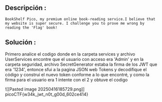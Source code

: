 ## Descripción :
	BookShelf Pico, my premium online book-reading service.I believe that my website is super secure. I challenge you to prove me wrong by reading the 'Flag' book!

## Solución :
Primero analice el codigo donde en la carpeta services y archivo UserServices encontre que el usuario con acceso era 'Admin' y en la carpeta seguridad, archivo SecretGenerator estaba la firma de los JWT que era '1234', entonce sfui a la pagina JSON web Tokens y decodifique el código y construí el nuevo token conforme a lo que encontré, y como la firma para el usuario era 1 intente con el 2 y obtuve el codigo

![[Pasted image 20250416185729.png]]
	picoCTF{w34k_jwt_n0t_g00d_602ce414}